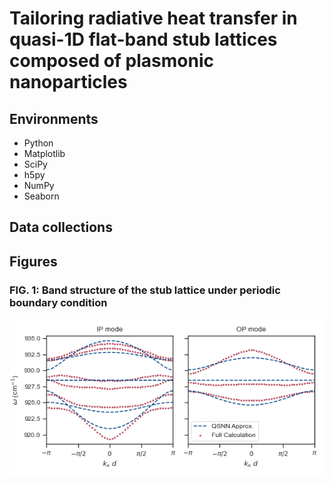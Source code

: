 # Tailoring radiative heat transfer in quasi-1D flat-band stub lattices composed of plasmonic nanoparticles

## Environments

- Python
- Matplotlib
- SciPy
- h5py
- NumPy
- Seaborn

## Data collections


## Figures
### FIG. 1: Band structure of the stub lattice under periodic boundary condition

![Figure 1](.assets/fig01.png)